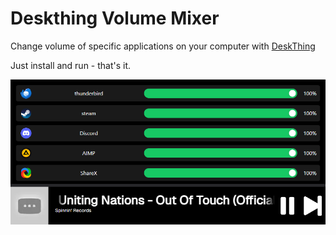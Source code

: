 # Deskthing Volume Mixer
Change volume of specific applications on your computer with [DeskThing](https://deskthing.app/)

Just install and run - that's it.

![Preview](readme_images/preview1.png)